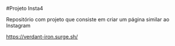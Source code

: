 #Projeto Insta4

Repositório com projeto que consiste em criar um página similar ao Instagram

https://verdant-iron.surge.sh/

